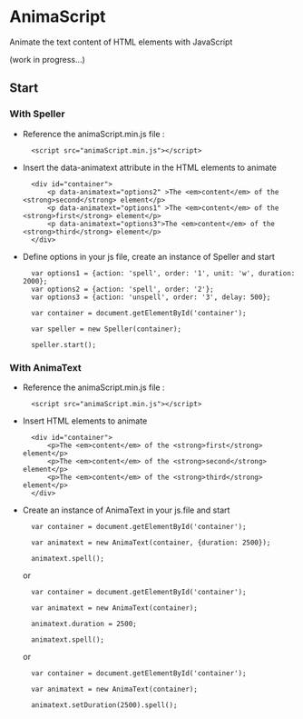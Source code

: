 # AnimaScript
Animate the text content of HTML elements with JavaScript

(work in progress...)

## Start

### With Speller 

* Reference the animaScript.min.js file :

		<script src="animaScript.min.js"></script>
		
* Insert the data-animatext attribute in the HTML elements to animate

		<div id="container">
			<p data-animatext="options2" >The <em>content</em> of the <strong>second</strong> element</p>
			<p data-animatext="options1" >The <em>content</em> of the <strong>first</strong> element</p>
			<p data-animatext="options3">The <em>content</em> of the <strong>third</strong> element</p>
		</div>

* Define options in your js file, create an instance of Speller and start

		var options1 = {action: 'spell', order: '1', unit: 'w', duration: 2000};
		var options2 = {action: 'spell', order: '2'};
		var options3 = {action: 'unspell', order: '3', delay: 500};
		
		var container = document.getElementById('container');
		
		var speller = new Speller(container);
		
		speller.start();
		
### With AnimaText

* Reference the animaScript.min.js file :

		<script src="animaScript.min.js"></script>
		
* Insert HTML elements to animate

		<div id="container">
			<p>The <em>content</em> of the <strong>first</strong> element</p>
			<p>The <em>content</em> of the <strong>second</strong> element</p>
			<p>The <em>content</em> of the <strong>third</strong> element</p>
		</div>

* Create an instance of AnimaText in your js.file and start

		var container = document.getElementById('container');
		
		var animatext = new AnimaText(container, {duration: 2500});
		
		animatext.spell();
		
	or
	
		var container = document.getElementById('container');
		
		var animatext = new AnimaText(container);
		
		animatext.duration = 2500;
		
		animatext.spell();
		
	or
	
		var container = document.getElementById('container');
		
		var animatext = new AnimaText(container);
		
		animatext.setDuration(2500).spell();
